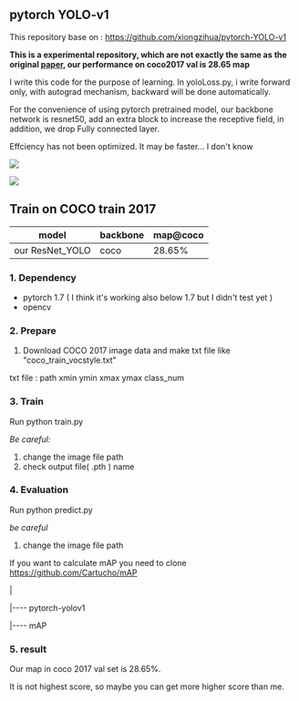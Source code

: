 ## pytorch YOLO-v1

This repository base on : https://github.com/xiongzihua/pytorch-YOLO-v1

**This is a experimental repository, which are not exactly the same as the original [paper](https://arxiv.org/pdf/1506.02640.pdf), our performance on coco2017 val is 28.65 map**

I write this code for the purpose of learning. In yoloLoss.py, i write forward only, with autograd mechanism, backward will be done automatically.

For the convenience of using pytorch pretrained model, our backbone network is resnet50, add an extra block to increase the receptive field, in addition, we drop Fully connected layer.

Effciency has not been optimized. It may be faster... I don't know 

![](person_result.jpg)

![](dog_result.jpg)

## Train on COCO train 2017
| model                | backbone | map@coco  |
| -------------------- | -------------- | ---------- |
| our ResNet_YOLO  |   coco        | 28.65%     |

### 1. Dependency
- pytorch 1.7 ( I think it's working also below 1.7 but I didn't test yet )
- opencv

### 2. Prepare

1. Download COCO 2017 image data and make txt file like "coco_train_vocstyle.txt"

txt file : path xmin ymin xmax ymax class_num

### 3. Train
Run python train.py

*Be careful:* 
1. change the image file path
2. check output file( .pth ) name

### 4. Evaluation
Run python predict.py

*be careful* 
1. change the image file path

If you want to calculate mAP you need to clone https://github.com/Cartucho/mAP

|

|---- pytorch-yolov1

|---- mAP



### 5. result

Our map in coco 2017 val set is 28.65%.

It is not highest score, so maybe you can get more higher score than me.
